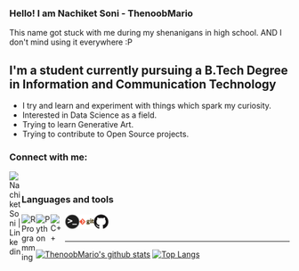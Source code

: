 ### Hello! I am Nachiket Soni - ThenoobMario

This name got stuck with me during my shenanigans in high school. AND I don't mind using it everywhere :P

## I'm a student currently pursuing a B.Tech Degree in Information and Communication Technology
- I try and learn and experiment with things which spark my curiosity.
- Interested in Data Science as a field.
- Trying to learn Generative Art.
- Trying to contribute to Open Source projects.

### Connect with me:

[<img align= "left" alt= "Nachiket Soni | Linkedin" width= "22px" src= "https://cdn.jsdelivr.net/npm/simple-icons@v3/icons/linkedin.svg" />][Linkedin]

<br />

### Languages and tools

<img align="left" alt="R Programming" width="26px" src="https://www.r-project.org/Rlogo.png" />
<img align="left" alt="Python" width="26px" src="https://upload.wikimedia.org/wikipedia/commons/thumb/c/c3/Python-logo-notext.svg/120px-Python-logo-notext.svg.png" />
<img align="left" alt="C++" width="26px" src="https://upload.wikimedia.org/wikipedia/commons/thumb/1/18/ISO_C%2B%2B_Logo.svg/150px-ISO_C%2B%2B_Logo.svg.png" />
<img align="left" alt="HTML5" width="26px" src="https://raw.githubusercontent.com/github/explore/80688e429a7d4ef2fca1e82350fe8e3517d3494d/topics/terminal/terminal.png" />
<img align="left" alt="Git" width="26px" src="https://raw.githubusercontent.com/github/explore/80688e429a7d4ef2fca1e82350fe8e3517d3494d/topics/git/git.png" />
<img align="left" alt="GitHub" width="26px" src="https://raw.githubusercontent.com/github/explore/78df643247d429f6cc873026c0622819ad797942/topics/github/github.png" />

<br />
<br />

---

[![ThenoobMario's github stats](https://github-readme-stats.vercel.app/api?username=ThenoobMario&show_icons=true&theme=synthwave&hide_rank=true)](https://github.com/anuraghazra/github-readme-stats)
[![Top Langs](https://github-readme-stats.vercel.app/api/top-langs/?username=ThenoobMario&layout=compact&theme=synthwave)](https://github.com/anuraghazra/github-readme-stats)



[Linkedin]: https://www.linkedin.com/in/nachiket-soni-9519021aa/
